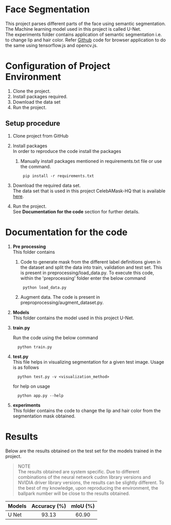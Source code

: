 # Face Segmentation

This project parses different parts of the face using semantic segmentation. 
The Machine learning model used in this project is called U-Net.    
The experiments folder contains application of semantic segmentation i.e. to change lip
and hair color. Refer [Github](https://github.com/Sanjana7395/face_makeup_app.git) code 
for browser application to do the same using tensorflow.js and opencv.js.

Configuration of Project Environment
=====================================

1. Clone the project.
2. Install packages required.
3. Download the data set
4. Run the project.

Setup procedure
----------------
1. Clone project from GitHub
2. Install packages  
   In order to reproduce the code install the packages 
   
   1. Manually install packages mentioned in requirements.txt file or use the command.

           pip install -r requirements.txt

3. Download the required data set.  
      The data set that is used in this project CelebAMask-HQ that is available
      [here](https://github.com/switchablenorms/CelebAMask-HQ).

4. Run the project.  
      See **Documentation for the code** section for further details.
      
Documentation for the code
===========================

1. __Pre processing__  
   This folder contains  
      
   1. Code to generate mask from the different label definitions given in the dataset and split the data
   into train, validation and test set. This is present in preprocessing/load_data.py. 
   To execute this code, within the 'preprocessing' folder enter the below
   command
           
           python load_data.py
              
   2. Augment data. The code is present in preproprocessing/augment_dataset.py.

2. __Models__  
   This folder contains the model used in this project U-Net.

3. __train.py__ 
   
   Run the code using the below command 
                    
         python train.py 
          
4. __test.py__  
    This file helps in visualizing segmentation for a given test image. Usage is as follows
      
         python test.py -v <visualization_method>
         
      for help on usage
      
         python app.py --help

5. __experiments__    
    This folder contains the code to change the lip and hair color from the segmentation mask obtained.
      
Results
========

Below are the results obtained on the test set for the models trained in the project.

> NOTE    
   The results obtained are system specific. Due to different combinations of the neural 
   network cudnn library versions and NVIDIA driver library versions, the results can be 
   slightly different. To the best of my knowledge, upon reproducing the environment, the
   ballpark number will be close to the results obtained.

| Models                           | Accuracy (%)  | mIoU (%)  |
|----------------------------------|:-------------:|:---------:|
| U Net                            | 93.13         | 60.90     |
